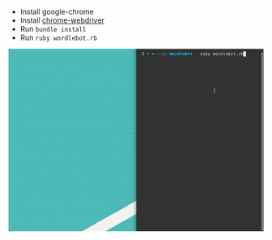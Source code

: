 - Install google-chrome
- Install [chrome-webdriver](https://chromedriver.chromium.org/downloads)
- Run `bundle install`
- Run `ruby wordlebot.rb`

![WordleBot](./preview.gif)

